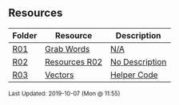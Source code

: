 ## Resources
| Folder | Resource | Description|
 | ------------|------------|------------|
 | [R01](https://github.com/rugbyprof/3013-Algorithms/tree/master/Resources/R01) | [ Grab Words](https://github.com/rugbyprof/3013-Algorithms/tree/master/Resources/R01) | [N/A](https://github.com/rugbyprof/3013-Algorithms/tree/master/Resources/R01) |
 | [R02](https://github.com/rugbyprof/3013-Algorithms/tree/master/Resources/R02) | [ Resources R02 ](https://github.com/rugbyprof/3013-Algorithms/tree/master/Resources/R02) | [ No Description](https://github.com/rugbyprof/3013-Algorithms/tree/master/Resources/R02) | [N/A](https://github.com/rugbyprof/3013-Algorithms/tree/master/Resources/R02) |
 | [R03](https://github.com/rugbyprof/3013-Algorithms/tree/master/Resources/R03) | [ Vectors ](https://github.com/rugbyprof/3013-Algorithms/tree/master/Resources/R03) | [ Helper Code](https://github.com/rugbyprof/3013-Algorithms/tree/master/Resources/R03) | [N/A](https://github.com/rugbyprof/3013-Algorithms/tree/master/Resources/R03) |

<sup>Last Updated: 2019-10-07 (Mon @ 11:55)</sup>